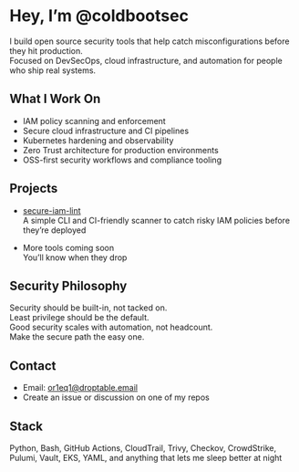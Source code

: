# Hey, I’m @coldbootsec

I build open source security tools that help catch misconfigurations before they hit production.  
Focused on DevSecOps, cloud infrastructure, and automation for people who ship real systems.

## What I Work On

- IAM policy scanning and enforcement
- Secure cloud infrastructure and CI pipelines
- Kubernetes hardening and observability
- Zero Trust architecture for production environments
- OSS-first security workflows and compliance tooling

## Projects

- [secure-iam-lint](https://github.com/coldbootsec/secure-iam-lint)  
  A simple CLI and CI-friendly scanner to catch risky IAM policies before they’re deployed

- More tools coming soon  
  You’ll know when they drop

## Security Philosophy

Security should be built-in, not tacked on.  
Least privilege should be the default.  
Good security scales with automation, not headcount.  
Make the secure path the easy one.

## Contact

- Email: or1eq1@droptable.email  
- Create an issue or discussion on one of my repos

## Stack

Python, Bash, GitHub Actions, CloudTrail, Trivy, Checkov, CrowdStrike, Pulumi, Vault, EKS, YAML, and anything that lets me sleep better at night

